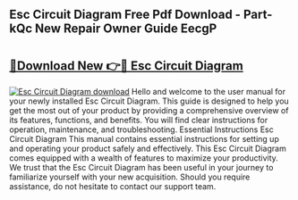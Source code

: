 ## Esc Circuit Diagram Free Pdf Download - Part-kQc New Repair Owner Guide EecgP

# <h2><a href="http://dfpvi0l.blite.top/?on=Esc+Circuit+Diagram">🔗Download New 👉🔴 Esc Circuit Diagram</a></h2>

[![Esc Circuit Diagram download](https://i.imgur.com/lujVjoI.png)](http://dfpvi0l.blite.top/?on=Esc+Circuit+Diagram)
Hello and welcome to the user manual for your newly installed Esc Circuit Diagram. This guide is designed to help you get the most out of your product by providing a comprehensive overview of its features, functions, and benefits. You will find clear instructions for operation, maintenance, and troubleshooting. Essential Instructions Esc Circuit Diagram This manual contains essential instructions for setting up and operating your product safely and effectively. This Esc Circuit Diagram comes equipped with a wealth of features to maximize your productivity. We trust that the Esc Circuit Diagram has been useful in your journey to familiarize yourself with your new acquisition. Should you require assistance, do not hesitate to contact our support team.
